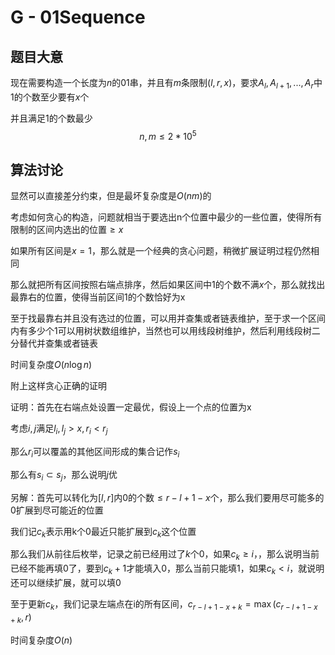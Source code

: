 # **G - 01Sequence**

## 题目大意

现在需要构造一个长度为$n$的01串，并且有$m$条限制$(l,r,x)$，要求$A_l,A_{l+1},...,A_r$中1的个数至少要有$x$个

并且满足1的个数最少
$$
n,m\leq 2*10^5
$$

## 算法讨论

显然可以直接差分约束，但是最坏复杂度是$O(nm)$的

考虑如何贪心的构造，问题就相当于要选出n个位置中最少的一些位置，使得所有限制的区间内选出的位置$\geq x$

如果所有区间是$x=1$，那么就是一个经典的贪心问题，稍微扩展证明过程仍然相同

那么就把所有区间按照右端点排序，然后如果区间中1的个数不满$x$个，那么就找出最靠右的位置，使得当前区间1的个数恰好为x

至于找最靠右并且没有选过的位置，可以用并查集或者链表维护，至于求一个区间内有多少个1可以用树状数组维护，当然也可以用线段树维护，然后利用线段树二分替代并查集或者链表

时间复杂度$O(n\log n)$

附上这样贪心正确的证明

证明：首先在右端点处设置一定最优，假设上一个点的位置为x

考虑$i,j$​满足$l_i,l_j>x,r_i<r_j$

那么$r_i$可以覆盖的其他区间形成的集合记作$s_i$

那么有$s_i\subset s_j$，那么说明$j$优

另解：首先可以转化为$[l,r]$内$0$的个数$\leq r-l+1-x$个，那么我们要用尽可能多的$0$扩展到尽可能近的位置

我们记$c_k$表示用k个0最近只能扩展到$c_k$这个位置

那么我们从前往后枚举，记录之前已经用过了$k$个$0$，如果$c_k\geq i$，，那么说明当前已经不能再填0了，要到$c_k+1$才能填入0，那么当前只能填1，如果$c_k<i$，就说明还可以继续扩展，就可以填$0$

至于更新$c_k$，我们记录左端点在i的所有区间，$c_{r-l+1-x+k}=\max(c_{r-l+1-x+k},r)$

时间复杂度$O(n)$


